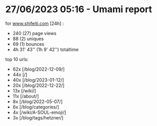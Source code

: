 # 27/06/2023 05:16 - Umami report
for www.shifeiti.com [24h] :

 - 240 (27) page views
 - 88 (2) uniques
 - 69 (1) bounces
 - 4h 31' 43'' (1h 9' 42'') totaltime


top 10 urls:
 - 62x [/blog/2022-12-09/]
 - 44x [/]
 - 40x [/blog/2023-01-12/]
 - 20x [/blog/2022-12-22/]
 - 13x [/wiki/]
 - 11x [/about/]
 - 8x [/blog/2022-05-07/]
 - 6x [/blog/categories/]
 - 4x [/wiki/A-SOUL-emoji/]
 - 3x [/blog/tags/hetzner/]


